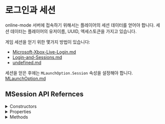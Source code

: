 # 로그인과 세션

online-mode 서버에 접속하기 위해서는 플레이어의 세션 데이터를 얻어야 합니다. 세션 데이터는 플레이어의 유저이름, UUID, 엑세스토큰을 가지고 있습니다.

게임 세션을 얻기 위한 몇가지 방법이 있습니다:

* [Microsoft-Xbox-Live-Login.md](Microsoft-Xbox-Live-Login.md "mention")
* [Login-and-Sessions.md](Login-and-Sessions.md "mention")
* [undefined.md](undefined.md "mention")

세션을 얻은 후에는 `MLaunchOption.Session` 속성을 설정해야 합니다. [MLaunchOption.md](../undefined-1/MLaunchOption.md "mention")

## MSession API Refernces

<details>

<summary>Constructors</summary>

#### public MSession()

Creates an empty session.

#### public MSession(string username, string accesstoken, string uuid)

Creates an MSession with the specified Username, AccessToken, and UUID properties.

</details>

<details>

<summary>Properties</summary>

#### Username

_Type: string_

#### UUID

_Type: string_

#### AccessToken

_Type: string_

#### ClientToken

_Type: string_

</details>

<details>

<summary>Methods</summary>

#### public bool CheckIsValid()

Return true if `Username`, `AccessToken`, `UUID` is not null or empty.

#### public static MSession GetOfflineSession(string username)

Creates a new MSession and returns it. `Username=username`, `AccessToken="access_token"`, `UUID="user_uuid"`

</details>

